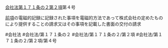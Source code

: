 [会社法第１７１条の２第２項](会社法＿＿＿＿第１７１条の２第２項)第４号

[前項](会社法＿＿＿＿第１７１条の２第１項)の電磁的記録に記録された事項を電磁的方法であって株式会社の定めたものにより提供することの請求又はその事項を記載した書面の交付の請求


#会社法
#会社法/第１７１条の２
#会社法/第１７１条の２/第２項
#会社法/第１７１条の２/第２項/第４号

